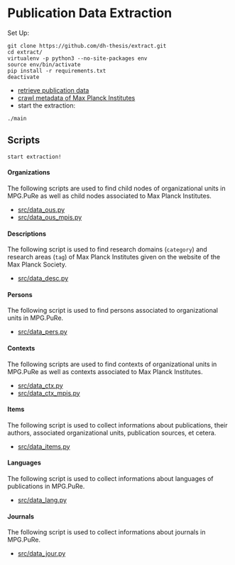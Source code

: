 # Publication Data Extraction

Set Up:

```
git clone https://github.com/dh-thesis/extract.git
cd extract/
virtualenv -p python3 --no-site-packages env
source env/bin/activate
pip install -r requirements.txt
deactivate
```

- [retrieve publication data](https://github.com/dh-thesis/retrieve)
- [crawl metadata of Max Planck Institutes](https://github.com/dh-thesis/crawl)
- start the extraction:

```
./main
```

## Scripts

```
start extraction!
```

#### Organizations

The following scripts are used to find child nodes of organizational units in MPG.PuRe as well as child nodes associated to Max Planck Institutes.

- [src/data_ous.py](./src/data_ous.py)
- [src/data_ous_mpis.py](./src/data_ous_mpis.py)

#### Descriptions

The following script is used to find research domains (`category`) and research areas (`tag`) of Max Planck Institutes given on the website of the Max Planck Society.

- [src/data_desc.py](./src/data_desc.py)

#### Persons

The following script is used to find persons associated to organizational units in MPG.PuRe.

- [src/data_pers.py](./src/data_pers.py)

#### Contexts

The following scripts are used to find contexts of organizational units in MPG.PuRe as well as contexts associated to Max Planck Institutes.

- [src/data_ctx.py](./src/data_ctx.py)
- [src/data_ctx_mpis.py](./src/data_ctx_mpis.py)

#### Items

The following script is used to collect informations about publications, their authors, associated organizational units, publication sources, et cetera.

- [src/data_items.py](./src/data_items.py)

#### Languages

The following script is used to collect informations about languages of publications in MPG.PuRe.

- [src/data_lang.py](./src/data_lang.py)

#### Journals

The following script is used to collect informations about journals in MPG.PuRe.

- [src/data_jour.py](./src/data_jour.py)
